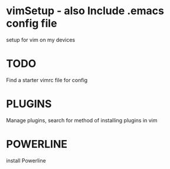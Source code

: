 # vimSetup - also Include .emacs config file
setup for vim on my devices
# TODO
Find a starter vimrc file for config

# PLUGINS
Manage plugins, search for method of installing plugins in vim

# POWERLINE
install Powerline
